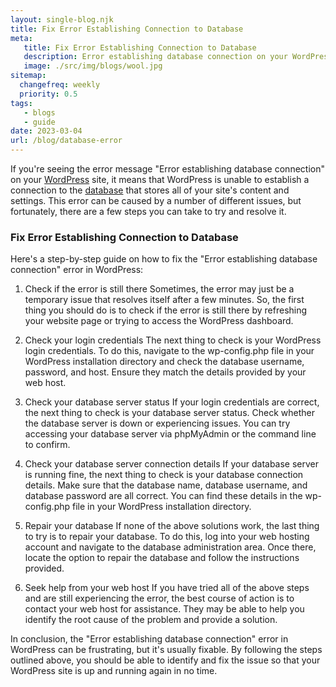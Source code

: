 ```yaml
---
layout: single-blog.njk
title: Fix Error Establishing Connection to Database
meta:
   title: Fix Error Establishing Connection to Database
   description: Error establishing database connection on your WordPress site is caused by a number of different issues.
   image: ./src/img/blogs/wool.jpg
sitemap:
  changefreq: weekly
  priority: 0.5
tags:
   - blogs
   - guide
date: 2023-03-04
url: /blog/database-error
---
```


If you're seeing the error message "Error establishing database connection" on your [WordPress](/glossary/wordpress/) site, it means that WordPress is unable to establish a connection to the [database](/glossary/database/) that stores all of your site's content and settings. This error can be caused by a number of different issues, but fortunately, there are a few steps you can take to try and resolve it.

### Fix Error Establishing Connection to Database

Here's a step-by-step guide on how to fix the "Error establishing database connection" error in WordPress:

1. Check if the error is still there
   Sometimes, the error may just be a temporary issue that resolves itself after a few minutes. So, the first thing you should do is to check if the error is still there by refreshing your website page or trying to access the WordPress dashboard.

2. Check your login credentials
   The next thing to check is your WordPress login credentials. To do this, navigate to the wp-config.php file in your WordPress installation directory and check the database username, password, and host. Ensure they match the details provided by your web host.

3. Check your database server status
   If your login credentials are correct, the next thing to check is your database server status. Check whether the database server is down or experiencing issues. You can try accessing your database server via phpMyAdmin or the command line to confirm.

4. Check your database server connection details
   If your database server is running fine, the next thing to check is your database connection details. Make sure that the database name, database username, and database password are all correct. You can find these details in the wp-config.php file in your WordPress installation directory.

5. Repair your database
   If none of the above solutions work, the last thing to try is to repair your database. To do this, log into your web hosting account and navigate to the database administration area. Once there, locate the option to repair the database and follow the instructions provided.

6. Seek help from your web host
   If you have tried all of the above steps and are still experiencing the error, the best course of action is to contact your web host for assistance. They may be able to help you identify the root cause of the problem and provide a solution.

In conclusion, the "Error establishing database connection" error in WordPress can be frustrating, but it's usually fixable. By following the steps outlined above, you should be able to identify and fix the issue so that your WordPress site is up and running again in no time.
